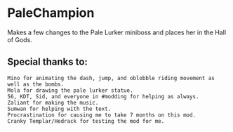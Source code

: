 # PaleChampion
Makes a few changes to the Pale Lurker miniboss and places her in the Hall of Gods.
    
## Special thanks to:  
    Mino for animating the dash, jump, and oblobble riding movement as well as the bombs.  
    Mola for drawing the pale lurker statue.  
    56, KDT, Sid, and everyone in #modding for helping as always.  
    Zaliant for making the music.  
    Sumwan for helping with the text.  
    Procrastination for causing me to take 7 months on this mod.  
    Cranky Templar/Hedrack for testing the mod for me.  
